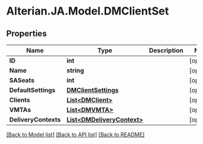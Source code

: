 # Alterian.JA.Model.DMClientSet

## Properties

Name | Type | Description | Notes
------------ | ------------- | ------------- | -------------
**ID** | **int** |  | [optional] 
**Name** | **string** |  | [optional] 
**SASeats** | **int** |  | [optional] 
**DefaultSettings** | [**DMClientSettings**](DMClientSettings.md) |  | [optional] 
**Clients** | [**List&lt;DMClient&gt;**](DMClient.md) |  | [optional] 
**VMTAs** | [**List&lt;DMVMTA&gt;**](DMVMTA.md) |  | [optional] 
**DeliveryContexts** | [**List&lt;DMDeliveryContext&gt;**](DMDeliveryContext.md) |  | [optional] 

[[Back to Model list]](../README.md#documentation-for-models) [[Back to API list]](../README.md#documentation-for-api-endpoints) [[Back to README]](../README.md)

